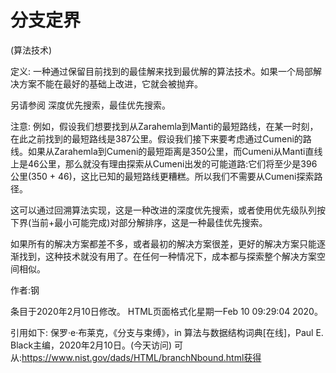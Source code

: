 # 分支定界


(算法技术)



定义:
一种通过保留目前找到的最佳解来找到最优解的算法技术。如果一个局部解决方案不能在最好的基础上改进，它就会被抛弃。



另请参阅
深度优先搜索，最佳优先搜索。



注意:
例如，假设我们想要找到从Zarahemla到Manti的最短路线，在某一时刻，在此之前找到的最短路线是387公里。假设我们接下来要考虑通过Cumeni的路线。如果从Zarahemla到Cumeni的最短距离是350公里，而Cumeni从Manti直线上是46公里，那么就没有理由探索从Cumeni出发的可能道路:它们将至少是396公里(350 + 46)，这比已知的最短路线更糟糕。所以我们不需要从Cumeni探索路径。

这可以通过回溯算法实现，这是一种改进的深度优先搜索，或者使用优先级队列按下界(当前+最小可能完成)对部分解排序，这是一种最佳优先搜索。

如果所有的解决方案都差不多，或者最初的解决方案很差，更好的解决方案只能逐渐找到，这种技术就没有用了。在任何一种情况下，成本都与探索整个解决方案空间相似。


作者:钢







条目于2020年2月10日修改。
HTML页面格式化星期一Feb 10 09:29:04 2020。



引用如下:
保罗·e·布莱克，《分支与束缚》，in
算法与数据结构词典[在线]，Paul E. Black主编，2020年2月10日。(今天访问)
可从:https://www.nist.gov/dads/HTML/branchNbound.html获得